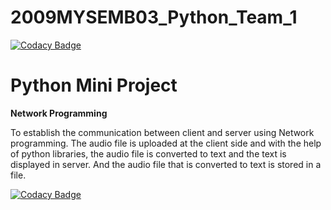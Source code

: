 # 2009MYSEMB03_Python_Team_1

[![Codacy Badge](https://api.codacy.com/project/badge/Grade/d0e87154f8ec4d0d97a50ad62e3dc0f3)](https://app.codacy.com/gh/99002477/2009MYSEMB03_Python_Team_1?utm_source=github.com&utm_medium=referral&utm_content=99002477/2009MYSEMB03_Python_Team_1&utm_campaign=Badge_Grade)

# Python Mini Project
**Network Programming**

To establish the communication between client and server using Network programming. The audio file is uploaded at the client side and with the help of python libraries, the audio file is converted to text and the text is displayed in server. And the audio file that is converted to text is stored in a file. 

[![Codacy Badge](https://app.codacy.com/project/badge/Grade/2e3333546da645d081da8fb2f5eb29cb)](https://www.codacy.com/gh/99002477/2009MYSEMB03_Python_Team_1/dashboard?utm_source=github.com&amp;utm_medium=referral&amp;utm_content=99002477/2009MYSEMB03_Python_Team_1&amp;utm_campaign=Badge_Grade)

